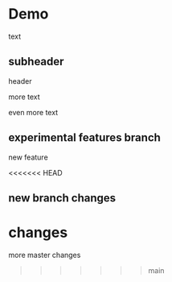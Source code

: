 # Demo

text

## subheader

header


more text

even more text

## experimental features branch

new feature

<<<<<<< HEAD
## new branch changes

changes
=======
more master changes
>>>>>>> main

